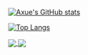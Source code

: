 
  [![Axue's GitHub stats](https://github-readme-stats.vercel.app/api?username=imaxue)](https://github.com/anuraghazra/github-readme-stats)


[![Top Langs](https://github-readme-stats.vercel.app/api/top-langs/?username=imaxue&layout=compact)](https://github.com/anuraghazra/github-readme-stats)



<a href="https://github.com/anuraghazra/github-readme-stats">
  <img align="center" src="https://github-readme-stats.vercel.app/api?username=imaxue" />
</a>
<a href="https://github.com/anuraghazra/convoychat">
  <img align="center" src="https://github-readme-stats.vercel.app/api/top-langs/?username=imaxue&layout=compact" />
</a>


